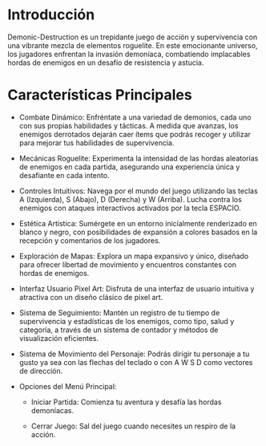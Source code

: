 # Introducción

Demonic-Destruction es un trepidante juego de acción y supervivencia con una vibrante mezcla de elementos roguelite. En este emocionante universo, los jugadores enfrentan la invasión demoníaca, combatiendo implacables hordas de enemigos en un desafío de resistencia y astucia.

# Características Principales

- Combate Dinámico: Enfréntate a una variedad de demonios, cada uno con sus propias habilidades y tácticas. A medida que avanzas, los enemigos derrotados dejarán caer ítems que podrás recoger y utilizar para mejorar tus habilidades de supervivencia.
- Mecánicas Roguelite: Experimenta la intensidad de las hordas aleatorias de enemigos en cada partida, asegurando una experiencia única y desafiante en cada intento.
- Controles Intuitivos: Navega por el mundo del juego utilizando las teclas A (Izquierda), S (Abajo), D (Derecha) y W (Arriba). Lucha contra los enemigos con ataques interactivos activados por la tecla ESPACIO.
- Estética Artística: Sumérgete en un entorno inicialmente renderizado en blanco y negro, con posibilidades de expansión a colores basados en la recepción y comentarios de los jugadores.
- Exploración de Mapas: Explora un mapa expansivo y único, diseñado para ofrecer libertad de movimiento y encuentros constantes con hordas de enemigos.
- Interfaz Usuario Pixel Art: Disfruta de una interfaz de usuario intuitiva y atractiva con un diseño clásico de pixel art.
- Sistema de Seguimiento: Mantén un registro de tu tiempo de supervivencia y estadísticas de los enemigos, como tipo, salud y categoría, a través de un sistema de contador y métodos de visualización eficientes.
- Sistema de Movimiento del Personaje: Podrás dirigir tu personaje a tu gusto ya sea con las flechas del teclado o con A W S D como vectores de dirección.

- Opciones del Menú Principal:
  
  - Iniciar Partida: Comienza tu aventura y desafía las hordas demoníacas.

  - Cerrar Juego: Sal del juego cuando necesites un respiro de la acción.

<mxfile host="app.diagrams.net" modified="2023-11-20T02:28:50.133Z" agent="Mozilla/5.0 (Windows NT 10.0; Win64; x64) AppleWebKit/537.36 (KHTML, like Gecko) Chrome/116.0.0.0 Safari/537.36 OPR/102.0.0.0" etag="94Tds7FT-PGoAZ1mz22e" version="22.1.3" type="device">
  <diagram name="Página-1" id="QKevh20zijrpoHFjILLP">
    <mxGraphModel dx="3360" dy="1393" grid="1" gridSize="10" guides="1" tooltips="1" connect="1" arrows="1" fold="1" page="1" pageScale="1" pageWidth="827" pageHeight="1169" math="0" shadow="0">
      <root>
        <mxCell id="0" />
        <mxCell id="1" parent="0" />
        <mxCell id="_Bd6D42fP3kql52XD8L3-8" value="Demonic Destruction" style="html=1;whiteSpace=wrap;" vertex="1" parent="1">
          <mxGeometry x="640" y="30" width="110" height="50" as="geometry" />
        </mxCell>
        <mxCell id="_Bd6D42fP3kql52XD8L3-62" style="edgeStyle=orthogonalEdgeStyle;rounded=0;orthogonalLoop=1;jettySize=auto;html=1;entryX=1;entryY=0.25;entryDx=0;entryDy=0;" edge="1" parent="1" source="_Bd6D42fP3kql52XD8L3-10" target="_Bd6D42fP3kql52XD8L3-55">
          <mxGeometry relative="1" as="geometry" />
        </mxCell>
        <mxCell id="_Bd6D42fP3kql52XD8L3-10" value="Texturas" style="html=1;whiteSpace=wrap;" vertex="1" parent="1">
          <mxGeometry x="1220" y="40" width="110" height="50" as="geometry" />
        </mxCell>
        <mxCell id="_Bd6D42fP3kql52XD8L3-87" style="edgeStyle=orthogonalEdgeStyle;rounded=0;orthogonalLoop=1;jettySize=auto;html=1;entryX=0.5;entryY=1;entryDx=0;entryDy=0;" edge="1" parent="1" source="_Bd6D42fP3kql52XD8L3-16" target="_Bd6D42fP3kql52XD8L3-8">
          <mxGeometry relative="1" as="geometry" />
        </mxCell>
        <mxCell id="_Bd6D42fP3kql52XD8L3-16" value="CodigoJuego" style="shape=folder;fontStyle=1;spacingTop=10;tabWidth=40;tabHeight=14;tabPosition=left;html=1;whiteSpace=wrap;" vertex="1" parent="1">
          <mxGeometry x="1510" y="170" width="110" height="80" as="geometry" />
        </mxCell>
        <mxCell id="_Bd6D42fP3kql52XD8L3-86" style="edgeStyle=orthogonalEdgeStyle;rounded=0;orthogonalLoop=1;jettySize=auto;html=1;entryX=0.5;entryY=1;entryDx=0;entryDy=0;" edge="1" parent="1" source="_Bd6D42fP3kql52XD8L3-17" target="_Bd6D42fP3kql52XD8L3-8">
          <mxGeometry relative="1" as="geometry" />
        </mxCell>
        <mxCell id="_Bd6D42fP3kql52XD8L3-17" value="Clases" style="shape=folder;fontStyle=1;spacingTop=10;tabWidth=40;tabHeight=14;tabPosition=left;html=1;whiteSpace=wrap;" vertex="1" parent="1">
          <mxGeometry x="240" y="170" width="110" height="80" as="geometry" />
        </mxCell>
        <mxCell id="_Bd6D42fP3kql52XD8L3-19" value="Funcionesjuego" style="swimlane;fontStyle=1;align=center;verticalAlign=top;childLayout=stackLayout;horizontal=1;startSize=26;horizontalStack=0;resizeParent=1;resizeParentMax=0;resizeLast=0;collapsible=1;marginBottom=0;whiteSpace=wrap;html=1;" vertex="1" parent="1">
          <mxGeometry x="-560" y="360" width="180" height="90" as="geometry" />
        </mxCell>
        <mxCell id="_Bd6D42fP3kql52XD8L3-20" value="- tiempo : int" style="text;strokeColor=none;fillColor=default;align=left;verticalAlign=top;spacingLeft=4;spacingRight=4;overflow=hidden;rotatable=0;points=[[0,0.5],[1,0.5]];portConstraint=eastwest;whiteSpace=wrap;html=1;" vertex="1" parent="_Bd6D42fP3kql52XD8L3-19">
          <mxGeometry y="26" width="180" height="26" as="geometry" />
        </mxCell>
        <mxCell id="_Bd6D42fP3kql52XD8L3-21" value="" style="line;strokeWidth=1;fillColor=default;align=left;verticalAlign=middle;spacingTop=-1;spacingLeft=3;spacingRight=3;rotatable=0;labelPosition=right;points=[];portConstraint=eastwest;strokeColor=inherit;" vertex="1" parent="_Bd6D42fP3kql52XD8L3-19">
          <mxGeometry y="52" width="180" height="8" as="geometry" />
        </mxCell>
        <mxCell id="_Bd6D42fP3kql52XD8L3-22" value="+ contadorDeTiempo : void" style="text;strokeColor=none;fillColor=default;align=left;verticalAlign=top;spacingLeft=4;spacingRight=4;overflow=hidden;rotatable=0;points=[[0,0.5],[1,0.5]];portConstraint=eastwest;whiteSpace=wrap;html=1;gradientColor=none;" vertex="1" parent="_Bd6D42fP3kql52XD8L3-19">
          <mxGeometry y="60" width="180" height="30" as="geometry" />
        </mxCell>
        <mxCell id="_Bd6D42fP3kql52XD8L3-67" style="edgeStyle=none;rounded=0;orthogonalLoop=1;jettySize=auto;html=1;exitX=0.75;exitY=0;exitDx=0;exitDy=0;" edge="1" parent="1" source="_Bd6D42fP3kql52XD8L3-23">
          <mxGeometry relative="1" as="geometry">
            <mxPoint x="-173" y="359.5" as="targetPoint" />
          </mxGeometry>
        </mxCell>
        <mxCell id="_Bd6D42fP3kql52XD8L3-23" value="Jugador" style="swimlane;fontStyle=1;align=center;verticalAlign=top;childLayout=stackLayout;horizontal=1;startSize=26;horizontalStack=0;resizeParent=1;resizeParentMax=0;resizeLast=0;collapsible=1;marginBottom=0;whiteSpace=wrap;html=1;" vertex="1" parent="1">
          <mxGeometry x="-330" y="360" width="210" height="300" as="geometry" />
        </mxCell>
        <mxCell id="_Bd6D42fP3kql52XD8L3-24" value="- nombre : String&lt;br&gt;- jugadorVivo : boolean&lt;br&gt;- health : int&lt;br&gt;- damage : int&lt;br&gt;- x : int&lt;br&gt;- y : int" style="text;strokeColor=none;fillColor=default;align=left;verticalAlign=top;spacingLeft=4;spacingRight=4;overflow=hidden;rotatable=0;points=[[0,0.5],[1,0.5]];portConstraint=eastwest;whiteSpace=wrap;html=1;" vertex="1" parent="_Bd6D42fP3kql52XD8L3-23">
          <mxGeometry y="26" width="210" height="94" as="geometry" />
        </mxCell>
        <mxCell id="_Bd6D42fP3kql52XD8L3-25" value="" style="line;strokeWidth=1;fillColor=default;align=left;verticalAlign=middle;spacingTop=-1;spacingLeft=3;spacingRight=3;rotatable=0;labelPosition=right;points=[];portConstraint=eastwest;strokeColor=inherit;" vertex="1" parent="_Bd6D42fP3kql52XD8L3-23">
          <mxGeometry y="120" width="210" height="8" as="geometry" />
        </mxCell>
        <mxCell id="_Bd6D42fP3kql52XD8L3-26" value="+ Jugador()&amp;nbsp;&lt;br&gt;+ isJugadorVivo() : boolean&lt;br&gt;+ setNombre(String) : void&lt;br&gt;+ getNombre() : String&lt;br&gt;+ isJugadorVivo(Jugador) : boolean&lt;br&gt;+ setJugadorMuerto() : void&lt;br&gt;+ gethealth() : int&lt;br&gt;+ sethealth(int) : void&lt;br&gt;+ getDamage() : int&lt;br&gt;+ setDamage(int) : void&lt;br&gt;+ atacar(ArrayList&amp;lt;Monstruo&amp;gt;) : void" style="text;strokeColor=none;fillColor=default;align=left;verticalAlign=top;spacingLeft=4;spacingRight=4;overflow=hidden;rotatable=0;points=[[0,0.5],[1,0.5]];portConstraint=eastwest;whiteSpace=wrap;html=1;gradientColor=none;" vertex="1" parent="_Bd6D42fP3kql52XD8L3-23">
          <mxGeometry y="128" width="210" height="172" as="geometry" />
        </mxCell>
        <mxCell id="_Bd6D42fP3kql52XD8L3-61" style="edgeStyle=orthogonalEdgeStyle;rounded=0;orthogonalLoop=1;jettySize=auto;html=1;entryX=0.5;entryY=1;entryDx=0;entryDy=0;" edge="1" parent="1" source="_Bd6D42fP3kql52XD8L3-31" target="_Bd6D42fP3kql52XD8L3-39">
          <mxGeometry relative="1" as="geometry" />
        </mxCell>
        <mxCell id="_Bd6D42fP3kql52XD8L3-31" value="Monstruo" style="swimlane;fontStyle=1;align=center;verticalAlign=top;childLayout=stackLayout;horizontal=1;startSize=26;horizontalStack=0;resizeParent=1;resizeParentMax=0;resizeLast=0;collapsible=1;marginBottom=0;whiteSpace=wrap;html=1;" vertex="1" parent="1">
          <mxGeometry x="200" y="620" width="210" height="380" as="geometry">
            <mxRectangle x="190" y="320" width="100" height="30" as="alternateBounds" />
          </mxGeometry>
        </mxCell>
        <mxCell id="_Bd6D42fP3kql52XD8L3-32" value="- health : int&lt;br&gt;- damage : int&lt;br&gt;- level : int&lt;br&gt;- monstruoVivo : boolean&lt;br&gt;- tipo : TipoMonstruos&lt;br&gt;- x : int&lt;br&gt;- y : int&lt;br&gt;- ancho : int&lt;br&gt;- alto : int" style="text;strokeColor=none;fillColor=default;align=left;verticalAlign=top;spacingLeft=4;spacingRight=4;overflow=hidden;rotatable=0;points=[[0,0.5],[1,0.5]];portConstraint=eastwest;whiteSpace=wrap;html=1;" vertex="1" parent="_Bd6D42fP3kql52XD8L3-31">
          <mxGeometry y="26" width="210" height="144" as="geometry" />
        </mxCell>
        <mxCell id="_Bd6D42fP3kql52XD8L3-33" value="" style="line;strokeWidth=1;fillColor=default;align=left;verticalAlign=middle;spacingTop=-1;spacingLeft=3;spacingRight=3;rotatable=0;labelPosition=right;points=[];portConstraint=eastwest;strokeColor=inherit;" vertex="1" parent="_Bd6D42fP3kql52XD8L3-31">
          <mxGeometry y="170" width="210" height="8" as="geometry" />
        </mxCell>
        <mxCell id="_Bd6D42fP3kql52XD8L3-34" value="+ Monstruo(TipoMonstruos)&amp;nbsp;&lt;br&gt;+ getX() : int&lt;br&gt;+ getY() : int&lt;br&gt;+ setPosicion(int, int) : void&lt;br&gt;+ setTamaño(int, int) : void&lt;br&gt;+ multiplier(int) : void&lt;br&gt;+ gethealth() : int&lt;br&gt;+ getDamage() : int&lt;br&gt;+ getTipo() : TipoMonstruos&lt;br&gt;+ mostrarInformacion() : void&lt;br&gt;+ estaVivo() : boolean&lt;br&gt;+ recibirDanio(int) : void&lt;br&gt;+ getRectangulo() : Rectangle" style="text;strokeColor=none;fillColor=default;align=left;verticalAlign=top;spacingLeft=4;spacingRight=4;overflow=hidden;rotatable=0;points=[[0,0.5],[1,0.5]];portConstraint=eastwest;whiteSpace=wrap;html=1;gradientColor=none;" vertex="1" parent="_Bd6D42fP3kql52XD8L3-31">
          <mxGeometry y="178" width="210" height="202" as="geometry" />
        </mxCell>
        <mxCell id="_Bd6D42fP3kql52XD8L3-35" value="Movimientopj" style="swimlane;fontStyle=1;align=center;verticalAlign=top;childLayout=stackLayout;horizontal=1;startSize=26;horizontalStack=0;resizeParent=1;resizeParentMax=0;resizeLast=0;collapsible=1;marginBottom=0;whiteSpace=wrap;html=1;" vertex="1" parent="1">
          <mxGeometry x="-70" y="360" width="210" height="220" as="geometry" />
        </mxCell>
        <mxCell id="_Bd6D42fP3kql52XD8L3-36" value="- p : ImageIcon&lt;br&gt;- pj : JLabel&lt;br&gt;- MOVIMIENTO_PASO : int&lt;br&gt;- LIMITE_SUPERIOR : int&lt;br&gt;- LIMITE_INFERIOR : int&lt;br&gt;- LIMITE_IZQUIERDO : int&lt;br&gt;- LIMITE_DERECHO : int" style="text;strokeColor=none;fillColor=default;align=left;verticalAlign=top;spacingLeft=4;spacingRight=4;overflow=hidden;rotatable=0;points=[[0,0.5],[1,0.5]];portConstraint=eastwest;whiteSpace=wrap;html=1;" vertex="1" parent="_Bd6D42fP3kql52XD8L3-35">
          <mxGeometry y="26" width="210" height="114" as="geometry" />
        </mxCell>
        <mxCell id="_Bd6D42fP3kql52XD8L3-37" value="" style="line;strokeWidth=1;fillColor=default;align=left;verticalAlign=middle;spacingTop=-1;spacingLeft=3;spacingRight=3;rotatable=0;labelPosition=right;points=[];portConstraint=eastwest;strokeColor=inherit;" vertex="1" parent="_Bd6D42fP3kql52XD8L3-35">
          <mxGeometry y="140" width="210" height="8" as="geometry" />
        </mxCell>
        <mxCell id="_Bd6D42fP3kql52XD8L3-38" value="+ Movimientopj()&amp;nbsp;&lt;br&gt;+ keyPressed(KeyEvent) : void&lt;br&gt;+ keyTyped(KeyEvent) : void&lt;br&gt;+ keyReleased(KeyEvent) : void&lt;br&gt;" style="text;strokeColor=none;fillColor=default;align=left;verticalAlign=top;spacingLeft=4;spacingRight=4;overflow=hidden;rotatable=0;points=[[0,0.5],[1,0.5]];portConstraint=eastwest;whiteSpace=wrap;html=1;gradientColor=none;" vertex="1" parent="_Bd6D42fP3kql52XD8L3-35">
          <mxGeometry y="148" width="210" height="72" as="geometry" />
        </mxCell>
        <mxCell id="_Bd6D42fP3kql52XD8L3-39" value="Oleadas" style="swimlane;fontStyle=1;align=center;verticalAlign=top;childLayout=stackLayout;horizontal=1;startSize=26;horizontalStack=0;resizeParent=1;resizeParentMax=0;resizeLast=0;collapsible=1;marginBottom=0;whiteSpace=wrap;html=1;" vertex="1" parent="1">
          <mxGeometry x="190" y="360" width="230" height="210" as="geometry" />
        </mxCell>
        <mxCell id="_Bd6D42fP3kql52XD8L3-40" value="- enemigos : ArrayList&amp;lt;Monstruo&amp;gt;&lt;br&gt;- random : Random&lt;br&gt;- MAX_ENEMIGOS : int&lt;br&gt;- DISTANCIA_GENERACION : int" style="text;strokeColor=none;fillColor=default;align=left;verticalAlign=top;spacingLeft=4;spacingRight=4;overflow=hidden;rotatable=0;points=[[0,0.5],[1,0.5]];portConstraint=eastwest;whiteSpace=wrap;html=1;" vertex="1" parent="_Bd6D42fP3kql52XD8L3-39">
          <mxGeometry y="26" width="230" height="74" as="geometry" />
        </mxCell>
        <mxCell id="_Bd6D42fP3kql52XD8L3-41" value="" style="line;strokeWidth=1;fillColor=default;align=left;verticalAlign=middle;spacingTop=-1;spacingLeft=3;spacingRight=3;rotatable=0;labelPosition=right;points=[];portConstraint=eastwest;strokeColor=inherit;" vertex="1" parent="_Bd6D42fP3kql52XD8L3-39">
          <mxGeometry y="100" width="230" height="8" as="geometry" />
        </mxCell>
        <mxCell id="_Bd6D42fP3kql52XD8L3-42" value="+ Oleadas()&amp;nbsp;&lt;br&gt;+ generarEnemigos(int, int) : void&lt;br&gt;+ actualizarEstado(Jugador) : void&lt;br&gt;+ eliminarEnemigosMuertos() : void&lt;br&gt;+ getEnemigos() : ArrayList&amp;lt;Monstruo&amp;gt;&lt;br&gt;+ getMAX_ENEMIGOS() : int" style="text;strokeColor=none;fillColor=default;align=left;verticalAlign=top;spacingLeft=4;spacingRight=4;overflow=hidden;rotatable=0;points=[[0,0.5],[1,0.5]];portConstraint=eastwest;whiteSpace=wrap;html=1;gradientColor=none;" vertex="1" parent="_Bd6D42fP3kql52XD8L3-39">
          <mxGeometry y="108" width="230" height="102" as="geometry" />
        </mxCell>
        <mxCell id="_Bd6D42fP3kql52XD8L3-60" style="edgeStyle=orthogonalEdgeStyle;rounded=0;orthogonalLoop=1;jettySize=auto;html=1;entryX=0.5;entryY=1;entryDx=0;entryDy=0;" edge="1" parent="1" source="_Bd6D42fP3kql52XD8L3-43" target="_Bd6D42fP3kql52XD8L3-31">
          <mxGeometry relative="1" as="geometry" />
        </mxCell>
        <mxCell id="_Bd6D42fP3kql52XD8L3-43" value="TipoMonstruos" style="swimlane;fontStyle=1;align=center;verticalAlign=top;childLayout=stackLayout;horizontal=1;startSize=26;horizontalStack=0;resizeParent=1;resizeParentMax=0;resizeLast=0;collapsible=1;marginBottom=0;whiteSpace=wrap;html=1;" vertex="1" parent="1">
          <mxGeometry x="200" y="1050" width="210" height="90" as="geometry" />
        </mxCell>
        <mxCell id="_Bd6D42fP3kql52XD8L3-44" value="" style="text;strokeColor=none;fillColor=default;align=left;verticalAlign=top;spacingLeft=4;spacingRight=4;overflow=hidden;rotatable=0;points=[[0,0.5],[1,0.5]];portConstraint=eastwest;whiteSpace=wrap;html=1;" vertex="1" parent="_Bd6D42fP3kql52XD8L3-43">
          <mxGeometry y="26" width="210" height="24" as="geometry" />
        </mxCell>
        <mxCell id="_Bd6D42fP3kql52XD8L3-45" value="" style="line;strokeWidth=1;fillColor=default;align=left;verticalAlign=middle;spacingTop=-1;spacingLeft=3;spacingRight=3;rotatable=0;labelPosition=right;points=[];portConstraint=eastwest;strokeColor=inherit;" vertex="1" parent="_Bd6D42fP3kql52XD8L3-43">
          <mxGeometry y="50" width="210" height="8" as="geometry" />
        </mxCell>
        <mxCell id="_Bd6D42fP3kql52XD8L3-46" value="+ TipoMonstruos : enum" style="text;strokeColor=none;fillColor=default;align=left;verticalAlign=top;spacingLeft=4;spacingRight=4;overflow=hidden;rotatable=0;points=[[0,0.5],[1,0.5]];portConstraint=eastwest;whiteSpace=wrap;html=1;gradientColor=none;" vertex="1" parent="_Bd6D42fP3kql52XD8L3-43">
          <mxGeometry y="58" width="210" height="32" as="geometry" />
        </mxCell>
        <mxCell id="_Bd6D42fP3kql52XD8L3-47" value="Partida" style="swimlane;fontStyle=1;align=center;verticalAlign=top;childLayout=stackLayout;horizontal=1;startSize=26;horizontalStack=0;resizeParent=1;resizeParentMax=0;resizeLast=0;collapsible=1;marginBottom=0;whiteSpace=wrap;html=1;" vertex="1" parent="1">
          <mxGeometry x="470" y="360" width="210" height="90" as="geometry" />
        </mxCell>
        <mxCell id="_Bd6D42fP3kql52XD8L3-48" value="" style="text;strokeColor=none;fillColor=default;align=left;verticalAlign=top;spacingLeft=4;spacingRight=4;overflow=hidden;rotatable=0;points=[[0,0.5],[1,0.5]];portConstraint=eastwest;whiteSpace=wrap;html=1;" vertex="1" parent="_Bd6D42fP3kql52XD8L3-47">
          <mxGeometry y="26" width="210" height="24" as="geometry" />
        </mxCell>
        <mxCell id="_Bd6D42fP3kql52XD8L3-49" value="" style="line;strokeWidth=1;fillColor=default;align=left;verticalAlign=middle;spacingTop=-1;spacingLeft=3;spacingRight=3;rotatable=0;labelPosition=right;points=[];portConstraint=eastwest;strokeColor=inherit;" vertex="1" parent="_Bd6D42fP3kql52XD8L3-47">
          <mxGeometry y="50" width="210" height="8" as="geometry" />
        </mxCell>
        <mxCell id="_Bd6D42fP3kql52XD8L3-50" value="+ main (String[] args) : void" style="text;strokeColor=none;fillColor=default;align=left;verticalAlign=top;spacingLeft=4;spacingRight=4;overflow=hidden;rotatable=0;points=[[0,0.5],[1,0.5]];portConstraint=eastwest;whiteSpace=wrap;html=1;gradientColor=none;" vertex="1" parent="_Bd6D42fP3kql52XD8L3-47">
          <mxGeometry y="58" width="210" height="32" as="geometry" />
        </mxCell>
        <mxCell id="_Bd6D42fP3kql52XD8L3-51" value="Ventanagrafica" style="swimlane;fontStyle=1;align=center;verticalAlign=top;childLayout=stackLayout;horizontal=1;startSize=26;horizontalStack=0;resizeParent=1;resizeParentMax=0;resizeLast=0;collapsible=1;marginBottom=0;whiteSpace=wrap;html=1;" vertex="1" parent="1">
          <mxGeometry x="730" y="360" width="210" height="120" as="geometry" />
        </mxCell>
        <mxCell id="_Bd6D42fP3kql52XD8L3-52" value="" style="text;strokeColor=none;fillColor=default;align=left;verticalAlign=top;spacingLeft=4;spacingRight=4;overflow=hidden;rotatable=0;points=[[0,0.5],[1,0.5]];portConstraint=eastwest;whiteSpace=wrap;html=1;" vertex="1" parent="_Bd6D42fP3kql52XD8L3-51">
          <mxGeometry y="26" width="210" height="24" as="geometry" />
        </mxCell>
        <mxCell id="_Bd6D42fP3kql52XD8L3-53" value="" style="line;strokeWidth=1;fillColor=default;align=left;verticalAlign=middle;spacingTop=-1;spacingLeft=3;spacingRight=3;rotatable=0;labelPosition=right;points=[];portConstraint=eastwest;strokeColor=inherit;" vertex="1" parent="_Bd6D42fP3kql52XD8L3-51">
          <mxGeometry y="50" width="210" height="8" as="geometry" />
        </mxCell>
        <mxCell id="_Bd6D42fP3kql52XD8L3-54" value="+ Ventanagrafica()&amp;nbsp;&lt;br&gt;+ iniciarJuego() : void&lt;br&gt;+ main (String[] args) : void" style="text;strokeColor=none;fillColor=default;align=left;verticalAlign=top;spacingLeft=4;spacingRight=4;overflow=hidden;rotatable=0;points=[[0,0.5],[1,0.5]];portConstraint=eastwest;whiteSpace=wrap;html=1;gradientColor=none;" vertex="1" parent="_Bd6D42fP3kql52XD8L3-51">
          <mxGeometry y="58" width="210" height="62" as="geometry" />
        </mxCell>
        <mxCell id="_Bd6D42fP3kql52XD8L3-55" value="Ventanajuego" style="swimlane;fontStyle=1;align=center;verticalAlign=top;childLayout=stackLayout;horizontal=1;startSize=26;horizontalStack=0;resizeParent=1;resizeParentMax=0;resizeLast=0;collapsible=1;marginBottom=0;whiteSpace=wrap;html=1;" vertex="1" parent="1">
          <mxGeometry x="990" y="360" width="340" height="420" as="geometry" />
        </mxCell>
        <mxCell id="_Bd6D42fP3kql52XD8L3-56" value="- ultimaPosicionPersonaje : Point&lt;br&gt;- iconoFondo : ImageIcon&lt;br&gt;- etiquetaFondo : JLabel&lt;br&gt;- xFondo : int&lt;br&gt;- yFondo : int&lt;br&gt;- MOVIMIENTO_PASO : int&lt;br&gt;- iconoPersonaje : ImageIcon&lt;br&gt;- etiquetaPersonaje : JLabel&lt;br&gt;- etiquetasEnemigos : ArrayList&amp;lt;JLabel&amp;gt;&lt;br&gt;- random : Random&lt;br&gt;- etiquetaTiempo : JLabel&lt;br&gt;- etiquetaVida : JLabel&lt;br&gt;- timer : Timer&lt;br&gt;- tiempo : int&lt;br&gt;- vida : int" style="text;strokeColor=none;fillColor=default;align=left;verticalAlign=top;spacingLeft=4;spacingRight=4;overflow=hidden;rotatable=0;points=[[0,0.5],[1,0.5]];portConstraint=eastwest;whiteSpace=wrap;html=1;" vertex="1" parent="_Bd6D42fP3kql52XD8L3-55">
          <mxGeometry y="26" width="340" height="224" as="geometry" />
        </mxCell>
        <mxCell id="_Bd6D42fP3kql52XD8L3-57" value="" style="line;strokeWidth=1;fillColor=default;align=left;verticalAlign=middle;spacingTop=-1;spacingLeft=3;spacingRight=3;rotatable=0;labelPosition=right;points=[];portConstraint=eastwest;strokeColor=inherit;" vertex="1" parent="_Bd6D42fP3kql52XD8L3-55">
          <mxGeometry y="250" width="340" height="8" as="geometry" />
        </mxCell>
        <mxCell id="_Bd6D42fP3kql52XD8L3-58" value="+ Ventanajuego()&lt;br&gt;+ generarEnemigos() : void&lt;br&gt;+ moverEnemigos() : void&lt;br&gt;+ actualizarEtiquetas() : void&lt;br&gt;+ keyPressed(KeyEvent) : void&lt;br&gt;+ actualizarPosicionPersonajeYFondo(int, int) : void&lt;br&gt;+ moverEnemigosHaciaUltimaPosicion() : void&lt;br style=&quot;border-color: var(--border-color);&quot;&gt;+ keyTyped(KeyEvent) : void&lt;br style=&quot;border-color: var(--border-color);&quot;&gt;+ keyReleased(KeyEvent) : void&lt;br&gt;+ main (String[] args) : void" style="text;strokeColor=none;fillColor=default;align=left;verticalAlign=top;spacingLeft=4;spacingRight=4;overflow=hidden;rotatable=0;points=[[0,0.5],[1,0.5]];portConstraint=eastwest;whiteSpace=wrap;html=1;gradientColor=none;" vertex="1" parent="_Bd6D42fP3kql52XD8L3-55">
          <mxGeometry y="258" width="340" height="162" as="geometry" />
        </mxCell>
        <mxCell id="_Bd6D42fP3kql52XD8L3-68" style="edgeStyle=orthogonalEdgeStyle;rounded=0;orthogonalLoop=1;jettySize=auto;html=1;exitX=0.5;exitY=0;exitDx=0;exitDy=0;entryX=0.5;entryY=1;entryDx=0;entryDy=0;entryPerimeter=0;" edge="1" parent="1" source="_Bd6D42fP3kql52XD8L3-23" target="_Bd6D42fP3kql52XD8L3-17">
          <mxGeometry relative="1" as="geometry" />
        </mxCell>
        <mxCell id="_Bd6D42fP3kql52XD8L3-69" style="edgeStyle=orthogonalEdgeStyle;rounded=0;orthogonalLoop=1;jettySize=auto;html=1;exitX=0.5;exitY=0;exitDx=0;exitDy=0;entryX=0.5;entryY=1;entryDx=0;entryDy=0;entryPerimeter=0;" edge="1" parent="1" source="_Bd6D42fP3kql52XD8L3-35" target="_Bd6D42fP3kql52XD8L3-17">
          <mxGeometry relative="1" as="geometry" />
        </mxCell>
        <mxCell id="_Bd6D42fP3kql52XD8L3-70" style="edgeStyle=orthogonalEdgeStyle;rounded=0;orthogonalLoop=1;jettySize=auto;html=1;exitX=0.5;exitY=0;exitDx=0;exitDy=0;entryX=0.5;entryY=1;entryDx=0;entryDy=0;entryPerimeter=0;" edge="1" parent="1" source="_Bd6D42fP3kql52XD8L3-39" target="_Bd6D42fP3kql52XD8L3-17">
          <mxGeometry relative="1" as="geometry" />
        </mxCell>
        <mxCell id="_Bd6D42fP3kql52XD8L3-71" style="edgeStyle=orthogonalEdgeStyle;rounded=0;orthogonalLoop=1;jettySize=auto;html=1;entryX=0.5;entryY=1;entryDx=0;entryDy=0;entryPerimeter=0;" edge="1" parent="1" source="_Bd6D42fP3kql52XD8L3-47" target="_Bd6D42fP3kql52XD8L3-17">
          <mxGeometry relative="1" as="geometry">
            <Array as="points">
              <mxPoint x="575" y="310" />
              <mxPoint x="295" y="310" />
            </Array>
          </mxGeometry>
        </mxCell>
        <mxCell id="_Bd6D42fP3kql52XD8L3-73" style="edgeStyle=orthogonalEdgeStyle;rounded=0;orthogonalLoop=1;jettySize=auto;html=1;exitX=0.5;exitY=0;exitDx=0;exitDy=0;entryX=0.5;entryY=1;entryDx=0;entryDy=0;entryPerimeter=0;" edge="1" parent="1" source="_Bd6D42fP3kql52XD8L3-51" target="_Bd6D42fP3kql52XD8L3-17">
          <mxGeometry relative="1" as="geometry" />
        </mxCell>
        <mxCell id="_Bd6D42fP3kql52XD8L3-74" style="edgeStyle=none;rounded=0;orthogonalLoop=1;jettySize=auto;html=1;entryX=0.471;entryY=-0.007;entryDx=0;entryDy=0;entryPerimeter=0;" edge="1" parent="1" source="_Bd6D42fP3kql52XD8L3-55" target="_Bd6D42fP3kql52XD8L3-55">
          <mxGeometry relative="1" as="geometry" />
        </mxCell>
        <mxCell id="_Bd6D42fP3kql52XD8L3-75" style="edgeStyle=orthogonalEdgeStyle;rounded=0;orthogonalLoop=1;jettySize=auto;html=1;exitX=0.5;exitY=0;exitDx=0;exitDy=0;entryX=0.5;entryY=1;entryDx=0;entryDy=0;entryPerimeter=0;" edge="1" parent="1" source="_Bd6D42fP3kql52XD8L3-55" target="_Bd6D42fP3kql52XD8L3-17">
          <mxGeometry relative="1" as="geometry" />
        </mxCell>
        <mxCell id="_Bd6D42fP3kql52XD8L3-77" value="main" style="swimlane;fontStyle=1;align=center;verticalAlign=top;childLayout=stackLayout;horizontal=1;startSize=26;horizontalStack=0;resizeParent=1;resizeParentMax=0;resizeLast=0;collapsible=1;marginBottom=0;whiteSpace=wrap;html=1;" vertex="1" parent="1">
          <mxGeometry x="1460" y="360" width="210" height="90" as="geometry" />
        </mxCell>
        <mxCell id="_Bd6D42fP3kql52XD8L3-78" value="" style="text;strokeColor=none;fillColor=default;align=left;verticalAlign=top;spacingLeft=4;spacingRight=4;overflow=hidden;rotatable=0;points=[[0,0.5],[1,0.5]];portConstraint=eastwest;whiteSpace=wrap;html=1;" vertex="1" parent="_Bd6D42fP3kql52XD8L3-77">
          <mxGeometry y="26" width="210" height="24" as="geometry" />
        </mxCell>
        <mxCell id="_Bd6D42fP3kql52XD8L3-79" value="" style="line;strokeWidth=1;fillColor=default;align=left;verticalAlign=middle;spacingTop=-1;spacingLeft=3;spacingRight=3;rotatable=0;labelPosition=right;points=[];portConstraint=eastwest;strokeColor=inherit;" vertex="1" parent="_Bd6D42fP3kql52XD8L3-77">
          <mxGeometry y="50" width="210" height="8" as="geometry" />
        </mxCell>
        <mxCell id="_Bd6D42fP3kql52XD8L3-80" value="+ main (String[] args) : void" style="text;strokeColor=none;fillColor=default;align=left;verticalAlign=top;spacingLeft=4;spacingRight=4;overflow=hidden;rotatable=0;points=[[0,0.5],[1,0.5]];portConstraint=eastwest;whiteSpace=wrap;html=1;gradientColor=none;" vertex="1" parent="_Bd6D42fP3kql52XD8L3-77">
          <mxGeometry y="58" width="210" height="32" as="geometry" />
        </mxCell>
        <mxCell id="_Bd6D42fP3kql52XD8L3-85" style="edgeStyle=none;rounded=0;orthogonalLoop=1;jettySize=auto;html=1;entryX=0.5;entryY=1;entryDx=0;entryDy=0;entryPerimeter=0;" edge="1" parent="1" source="_Bd6D42fP3kql52XD8L3-77" target="_Bd6D42fP3kql52XD8L3-16">
          <mxGeometry relative="1" as="geometry" />
        </mxCell>
        <mxCell id="_Bd6D42fP3kql52XD8L3-88" style="edgeStyle=orthogonalEdgeStyle;rounded=0;orthogonalLoop=1;jettySize=auto;html=1;entryX=0.5;entryY=1;entryDx=0;entryDy=0;entryPerimeter=0;" edge="1" parent="1" source="_Bd6D42fP3kql52XD8L3-19" target="_Bd6D42fP3kql52XD8L3-17">
          <mxGeometry relative="1" as="geometry">
            <Array as="points">
              <mxPoint x="-470" y="300" />
              <mxPoint x="295" y="300" />
            </Array>
          </mxGeometry>
        </mxCell>
      </root>
    </mxGraphModel>
  </diagram>
</mxfile>
